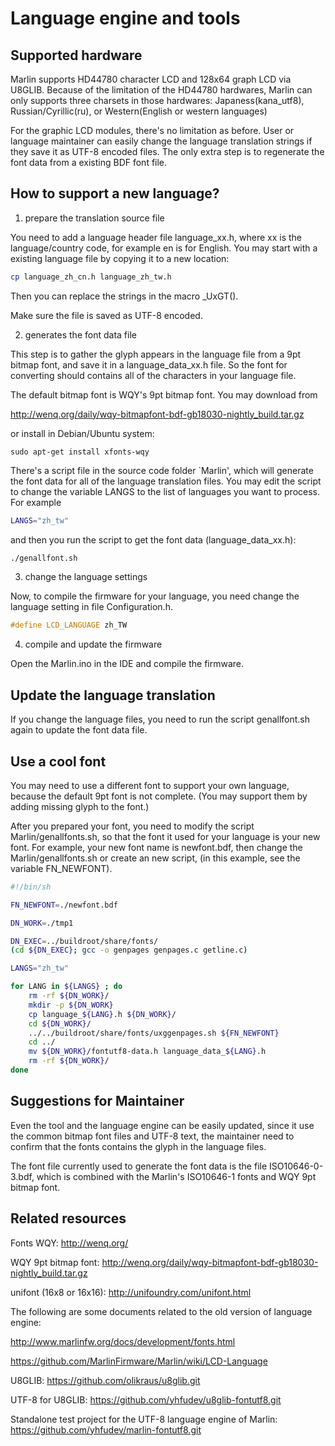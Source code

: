 
Language engine and tools
=========================

Supported hardware
------------------

Marlin supports HD44780 character LCD and 128x64 graph LCD via U8GLIB.
Because of the limitation of the HD44780 hardwares, Marlin can only supports three charsets in those hardwares:
Japaness(kana_utf8), Russian/Cyrillic(ru), or Western(English or western languages)

For the graphic LCD modules, there's no limitation as before. User or language maintainer can easily
change the language translation strings if they save it as UTF-8 encoded files. The only extra step is
to regenerate the font data from a existing BDF font file.


How to support a new language?
------------------------------
1. prepare the translation source file

You need to add a language header file language_xx.h,
where xx is the language/country code, for example en is for English.
You may start with a existing language file by copying it to a new location:

```bash
cp language_zh_cn.h language_zh_tw.h
```

Then you can replace the strings in the macro _UxGT().

Make sure the file is saved as UTF-8 encoded.


2. generates the font data file

This step is to gather the glyph appears in the language file from a 9pt bitmap font,
and save it in a language_data_xx.h file. So the font for converting should contains all
of the characters in your language file.

The default bitmap font is WQY's 9pt bitmap font. You may download from

http://wenq.org/daily/wqy-bitmapfont-bdf-gb18030-nightly_build.tar.gz

or install in Debian/Ubuntu system:

```
sudo apt-get install xfonts-wqy
```


There's a script file in the source code folder `Marlin', which will generate the font data for
all of the language translation files. You may edit the script to change the variable
LANGS to the list of languages you want to process. For example

```bash
LANGS="zh_tw"
```

and then you run the script to get the font data (language_data_xx.h):

```bash
./genallfont.sh
```

3. change the language settings

Now, to compile the firmware for your language, you need change the
language setting in file Configuration.h.

```cpp
#define LCD_LANGUAGE zh_TW
```

4. compile and update the firmware

Open the Marlin.ino in the IDE and compile the firmware.


Update the language translation
-------------------------------
If you change the language files, you need to run the script genallfont.sh
again to update the font data file.


Use a cool font
---------------
You may need to use a different font to support your own language,
because the default 9pt font is not complete.
(You may support them by adding missing glyph to the font.)

After you prepared your font, you need to modify the script Marlin/genallfonts.sh,
so that the font it used for your language is your new font. For example, your
new font name is newfont.bdf, then change the Marlin/genallfonts.sh or create an
new script, (in this example, see the variable FN_NEWFONT).

```sh
#!/bin/sh

FN_NEWFONT=./newfont.bdf

DN_WORK=./tmp1

DN_EXEC=../buildroot/share/fonts/
(cd ${DN_EXEC}; gcc -o genpages genpages.c getline.c)

LANGS="zh_tw"

for LANG in ${LANGS} ; do
    rm -rf ${DN_WORK}/
    mkdir -p ${DN_WORK}
    cp language_${LANG}.h ${DN_WORK}/
    cd ${DN_WORK}/
    ../../buildroot/share/fonts/uxggenpages.sh ${FN_NEWFONT}
    cd ../
    mv ${DN_WORK}/fontutf8-data.h language_data_${LANG}.h
    rm -rf ${DN_WORK}/
done

```

Suggestions for Maintainer
--------------------------
Even the tool and the language engine can be easily updated,
since it use the common bitmap font files and UTF-8 text,
the maintainer need to confirm that the fonts contains the glyph
in the language files.

The font file currently used to generate the font data is the file ISO10646-0-3.bdf,
which is combined with the Marlin's ISO10646-1 fonts and WQY 9pt bitmap font.

Related resources
-----------------

Fonts
WQY: http://wenq.org/

WQY 9pt bitmap font: http://wenq.org/daily/wqy-bitmapfont-bdf-gb18030-nightly_build.tar.gz

unifont (16x8 or 16x16): http://unifoundry.com/unifont.html


The following are some documents related to the old version of language engine:

http://www.marlinfw.org/docs/development/fonts.html

https://github.com/MarlinFirmware/Marlin/wiki/LCD-Language

U8GLIB: https://github.com/olikraus/u8glib.git

UTF-8 for U8GLIB: https://github.com/yhfudev/u8glib-fontutf8.git

Standalone test project for the UTF-8 language engine of Marlin: https://github.com/yhfudev/marlin-fontutf8.git

